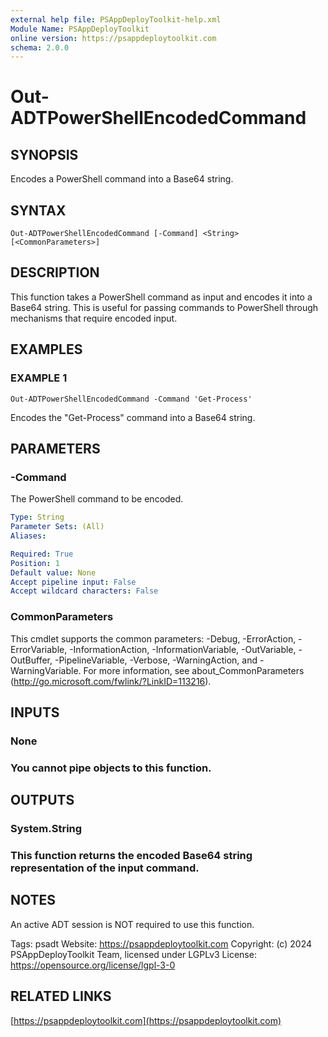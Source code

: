 ```yaml
---
external help file: PSAppDeployToolkit-help.xml
Module Name: PSAppDeployToolkit
online version: https://psappdeploytoolkit.com
schema: 2.0.0
---
```


# Out-ADTPowerShellEncodedCommand

## SYNOPSIS
Encodes a PowerShell command into a Base64 string.

## SYNTAX

```
Out-ADTPowerShellEncodedCommand [-Command] <String> [<CommonParameters>]
```

## DESCRIPTION
This function takes a PowerShell command as input and encodes it into a Base64 string.
This is useful for passing commands to PowerShell through mechanisms that require encoded input.

## EXAMPLES

### EXAMPLE 1
```
Out-ADTPowerShellEncodedCommand -Command 'Get-Process'
```

Encodes the "Get-Process" command into a Base64 string.

## PARAMETERS

### -Command
The PowerShell command to be encoded.

```yaml
Type: String
Parameter Sets: (All)
Aliases:

Required: True
Position: 1
Default value: None
Accept pipeline input: False
Accept wildcard characters: False
```

### CommonParameters
This cmdlet supports the common parameters: -Debug, -ErrorAction, -ErrorVariable, -InformationAction, -InformationVariable, -OutVariable, -OutBuffer, -PipelineVariable, -Verbose, -WarningAction, and -WarningVariable.
For more information, see about_CommonParameters (http://go.microsoft.com/fwlink/?LinkID=113216).

## INPUTS

### None
### You cannot pipe objects to this function.
## OUTPUTS

### System.String
### This function returns the encoded Base64 string representation of the input command.
## NOTES
An active ADT session is NOT required to use this function.

Tags: psadt
Website: https://psappdeploytoolkit.com
Copyright: (c) 2024 PSAppDeployToolkit Team, licensed under LGPLv3
License: https://opensource.org/license/lgpl-3-0

## RELATED LINKS

[https://psappdeploytoolkit.com](https://psappdeploytoolkit.com)

